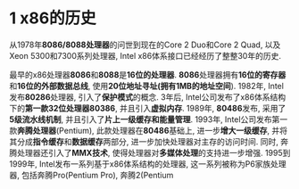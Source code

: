# 1 x86的历史

从1978年**8086/8088处理器**的问世到现在的Core 2 Duo和Core 2 Quad, 以及Xeon 5300和7300系列处理器, Intel x86体系接口已经经历了整整30年的历史.

最早的x86处理器**8086**和**8088**是**16位的处理器**. **8086**处理器拥有**16位的寄存器**和**16位的外部数据总线**, 使用**20位地址寻址(拥有1MB的地址空间**). 1982年, Intel发布**80286**处理器, 引入了**保护模式**的概念. 3年后, Intel公司发布了x86体系结构下的**第一款32位处理器80386**, 并且引入**虚拟内存**. 1989年, **80486**发布, 采用了**5级流水线机制**, 并且引入了**片上一级缓存和能量管理**. 1993年, Intel公司发布第一款**奔腾处理器**(Pentium), 此款处理器在**80486**基础上, 进一步**增大一级缓存**, 并将其分成**指令缓存**和**数据缓存**两部分, 进一步加快处理器对主存的访问时间. 同时, 奔腾处理器还引入了**MMX技术**, 使得处理器对**多媒体处理**的支持进一步增强. 1995到1999年, Intel发布一系列基于x86体系结构的处理器, 这一系列被称为P6家族处理器, 包括奔腾Pro(Pentium Pro), 奔腾2(Pentium 